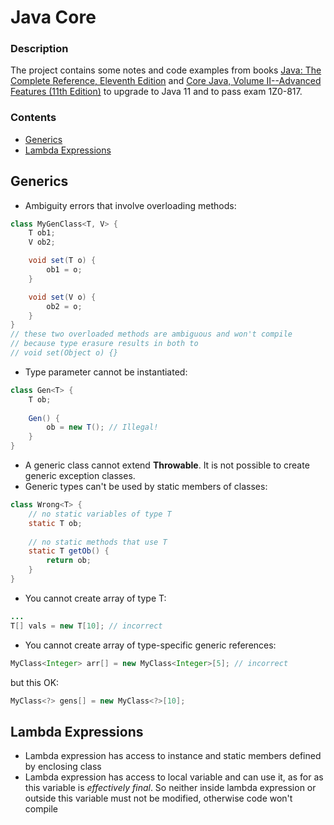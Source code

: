 # Java Core

### Description   
The project contains some notes and code examples from books [Java: The Complete Reference, Eleventh Edition](https://www.amazon.com/Java-Complete-Reference-Eleventh/dp/1260440230) and [Core Java, Volume II--Advanced Features (11th Edition)](https://www.amazon.com/Core-Java-II-Advanced-Features-11th/dp/0135166314/ref=pd_sbs_14_5/138-0457775-1001605?_encoding=UTF8&pd_rd_i=0135166314&pd_rd_r=ed53e0eb-2170-4f23-994f-c1b5212b9981&pd_rd_w=eQY4W&pd_rd_wg=TZWfi&pf_rd_p=12b8d3e2-e203-4b23-a8bc-68a7d2806477&pf_rd_r=WMDX49W3X9V9C086K0BQ&psc=1&refRID=WMDX49W3X9V9C086K0BQ) to upgrade to Java 11 and to pass exam 1Z0-817.
 
### Contents
- [Generics](#generics)
- [Lambda Expressions](#lambda-expressions)

## Generics  
- Ambiguity errors that involve overloading methods:

```java
class MyGenClass<T, V> {
    T ob1;
    V ob2;

    void set(T o) {
        ob1 = o;
    }

    void set(V o) {
        ob2 = o;
    }   
}
// these two overloaded methods are ambiguous and won't compile
// because type erasure results in both to 
// void set(Object o) {} 
```
- Type parameter cannot be instantiated:
```java
class Gen<T> {
    T ob;
    
    Gen() {
        ob = new T(); // Illegal!
    }   
}   
```
- A generic class cannot extend **Throwable**. It is not possible
to create generic exception classes.
- Generic types can't be used by static members of classes:
```java
class Wrong<T> {
    // no static variables of type T
    static T ob; 
    
    // no static methods that use T
    static T getOb() {
        return ob;
    }   
}
```
- You cannot create array of type T:
```java
...
T[] vals = new T[10]; // incorrect
```
- You cannot create array of type-specific generic references:
```java
MyClass<Integer> arr[] = new MyClass<Integer>[5]; // incorrect
``` 
but this OK:
```java
MyClass<?> gens[] = new MyClass<?>[10];
```

## Lambda Expressions
- Lambda expression has access to instance and static members defined by enclosing class
- Lambda expression has access to local variable and can use it, as for as this variable is _effectively final_. So 
neither inside lambda expression or outside this variable must not be modified, otherwise
code won't compile    